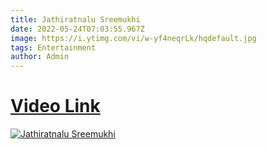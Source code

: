 ```yaml
---
title: Jathiratnalu Sreemukhi
date: 2022-05-24T07:03:55.967Z
image: https://i.ytimg.com/vi/w-yf4neqrLk/hqdefault.jpg
tags: Entertainment
author: Admin
---
```

# [Video Link](https://dailynewz.xyz/video.php?v=w-yf4neqrLk&t=Jathi%20Ratnalu%20|%20Stand%20up%20Comedy%20|%2023th%20May%202022%20|%20Full%20Episode%2036%20|%20Sreemukhi%20|%20ETV%20Plus)

[![Jathiratnalu Sreemukhi](https://i.ytimg.com/vi/w-yf4neqrLk/hqdefault.jpg)](https://dailynewz.xyz/video.php?v=w-yf4neqrLk&t=Jathi%20Ratnalu%20|%20Stand%20up%20Comedy%20|%2023th%20May%202022%20|%20Full%20Episode%2036%20|%20Sreemukhi%20|%20ETV%20Plus)